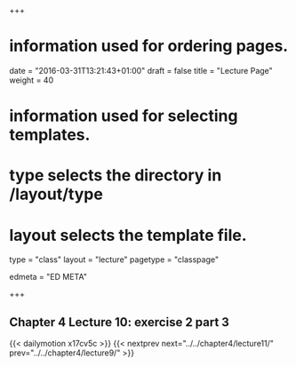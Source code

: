 +++
# information used for ordering pages.
date = "2016-03-31T13:21:43+01:00"
draft = false
title = "Lecture Page"
weight = 40

# information used for selecting templates.
# type selects the directory in /layout/type
# layout selects the template file.

type   = "class"
layout = "lecture"
pagetype = "classpage"





edmeta = "ED META"

+++
## Chapter 4 Lecture 10: exercise 2 part 3
{{< dailymotion x17cv5c >}}
{{< nextprev next="../../chapter4/lecture11/"     prev="../../chapter4/lecture9/"  >}}

